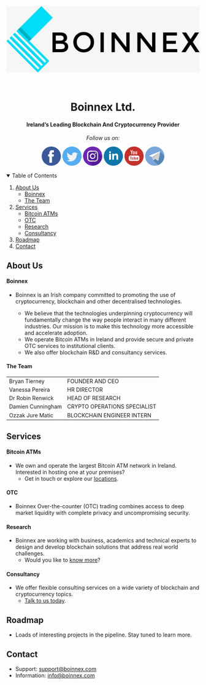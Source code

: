   ![Cover](https://github.com/Boinnex/Boinnex/blob/main/images/cropped-Logo_Boinnex-scaled-1-1536x527.jpg)

<br />
<p align="center">
  <h1 align="center">Boinnex Ltd.</h1>
  <h4 align="center">Ireland’s Leading Blockchain And Cryptocurrency Provider</h4>
  <p align="center"><i>Follow us on:</i></p>
</p>

<p align="center">
<a href="https://www.facebook.com/Boinnexeire/"><img src="https://github.com/Boinnex/Boinnex/blob/main/images/social_media/facebook(1).png" width="50" height="50"></a>
<a href="https://twitter.com/boinnexeire"><img src="https://github.com/Boinnex/Boinnex/blob/main/images/social_media/twitter.png" width="50" height="50"></a>
<a href="https://www.instagram.com/boinnex.crypto.eire/"><img src="https://github.com/Boinnex/Boinnex/blob/main/images/social_media/instagram(1).png" width="50" height="50"></a>
<a href="https://ie.linkedin.com/company/boinnex"><img src="https://github.com/Boinnex/Boinnex/blob/main/images/social_media/linkedin(1).png" width="50" height="50"></a>
<a href="https://www.youtube.com/channel/UC15HCsCujDeNO_NjoP00Mhw"><img src="https://github.com/Boinnex/Boinnex/blob/main/images/social_media/youtube.png" width="50" height="50"></a>
<a href="https://t.me/BoinnexUpdates"><img src="https://github.com/Boinnex/Boinnex/blob/main/images/social_media/telegram.png" width="50" height="50"></a>

</p>

<!-- TABLE OF CONTENTS -->
<details open="open">
  <summary>Table of Contents</summary>
  <ol>
    <li>
      <a href="#about-us">About Us</a>
      <ul>
        <li><a href="#boinnex">Boinnex</a></li>
        <li><a href="#the-team">The Team</a></li>
      </ul>
    </li>
    <li>
      <a href="#services">Services</a>
      <ul>
        <li><a href="#bitcoin-atms">Bitcoin ATMs</a></li>
        <li><a href="#otc">OTC</a></li>
        <li><a href="#research">Research</a></li>
        <li><a href="#consultancy">Consultancy</a></li>
      </ul>
    </li>
    <li><a href="#roadmap">Roadmap</a></li>
    <li><a href="#contact">Contact</a></li>
  </ol>
</details>


## About Us

#### Boinnex

- Boinnex is an Irish company committed to promoting the use of cryptocurrency, blockchain and other decentralised technologies.

  - We believe that the technologies underpinning cryptocurrency will fundamentally change the way people interact in many different industries. Our mission is to make this technology more accessible and accelerate adoption.
  - We operate Bitcoin ATMs in Ireland and provide secure and private OTC services to institutional clients.
  - We also offer blockchain R&D and consultancy services.

#### The Team
<table style="width:80%", align="center">
  <tr>
    <td>Bryan Tierney</td>
    <td>FOUNDER AND CEO</td>
  </tr>
  <tr>
    <td>Vanessa Pereira</td>
    <td>HR DIRECTOR</td>
  </tr>
  <tr>
    <td>Dr Robin Renwick</td>
    <td>HEAD OF RESEARCH</td>
  </tr>
    <tr>
    <td>Damien Cunningham</td>
    <td>CRYPTO OPERATIONS SPECIALIST</td>
  </tr>
  <tr>
    <td>Ozzak Jure Matic</td>
    <td>BLOCKCHAIN ENGINEER INTERN</td>
  </tr>
</table>

## Services
#### Bitcoin ATMs
- We own and operate the largest Bitcoin ATM network in Ireland. Interested in hosting one at your premises?
  - Get in touch or explore our <a href="https://boinnex.com/bitcoin-atms/">locations</a>.  

#### OTC
- Boinnex Over-the-counter (OTC) trading combines access to deep market liquidity with complete privacy and uncompromising security.

#### Research
- Boinnex are working with business, academics and technical experts to design and develop blockchain solutions that address real world challenges.
  - Would you like to <a href="https://boinnex.com/research-and-development/">know more</a>?

#### Consultancy
- We offer flexible consulting services on a wide variety of blockchain and cryptocurrency topics. 
  - <a href="https://boinnex.com/consulting/">Talk to us today</a>.

## Roadmap
- Loads of interesting projects in the pipeline. Stay tuned to learn more.

## Contact
- Support:  support@boinnex.com
- Information:  info@boinnex.com
